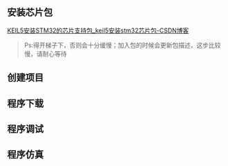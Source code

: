 ## 安装芯片包
[KEIL5安装STM32的芯片支持包_keil5安装stm32芯片包-CSDN博客](https://blog.csdn.net/weixin_46101927/article/details/122077841)


>Ps:得开梯子下，否则会十分缓慢；加入包的时候会更新包描述，这步比较慢，请耐心等待

## 创建项目





## 程序下载




## 程序调试


## 程序仿真



